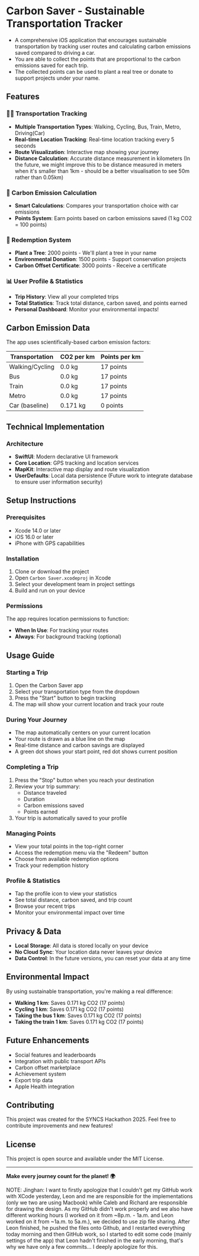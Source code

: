# Carbon Saver - Sustainable Transportation Tracker

- A comprehensive iOS application that encourages sustainable transportation by tracking user routes and calculating carbon emissions saved compared to driving a car. 
- You are able to collect the points that are proportional to the carbon emissions saved for each trip. 
- The collected points can be used to plant a real tree or donate to support projects under your name. 

## Features

### 🚶‍♂️ Transportation Tracking
- **Multiple Transportation Types**: Walking, Cycling, Bus, Train, Metro, Driving(Car)
- **Real-time Location Tracking**: Real-time location tracking every 5 seconds
- **Route Visualization**: Interactive map showing your journey
- **Distance Calculation**: Accurate distance measurement in kilometers (In the future, we might improve this to be distance measured in meters when it's smaller than 1km - should be a better visualisation to see 50m rather than 0.05km)

### 🌱 Carbon Emission Calculation
- **Smart Calculations**: Compares your transportation choice with car emissions
- **Points System**: Earn points based on carbon emissions saved (1 kg CO2 = 100 points)

### 🎁 Redemption System
- **Plant a Tree**: 2000 points - We'll plant a tree in your name
- **Environmental Donation**: 1500 points - Support conservation projects
- **Carbon Offset Certificate**: 3000 points - Receive a certificate

### 📊 User Profile & Statistics
- **Trip History**: View all your completed trips
- **Total Statistics**: Track total distance, carbon saved, and points earned
- **Personal Dashboard**: Monitor your environmental impacts!

## Carbon Emission Data

The app uses scientifically-based carbon emission factors:

| Transportation | CO2 per km | Points per km |
|----------------|------------|---------------|
| Walking/Cycling | 0.0 kg | 17 points |
| Bus | 0.0 kg | 17 points |
| Train | 0.0 kg | 17 points |
| Metro | 0.0 kg | 17 points |
| Car (baseline) | 0.171 kg | 0 points |

## Technical Implementation

### Architecture
- **SwiftUI**: Modern declarative UI framework
- **Core Location**: GPS tracking and location services
- **MapKit**: Interactive map display and route visualization
- **UserDefaults**: Local data persistence (Future work to integrate database to ensure user information security)

## Setup Instructions

### Prerequisites
- Xcode 14.0 or later
- iOS 16.0 or later
- iPhone with GPS capabilities

### Installation
1. Clone or download the project
2. Open `Carbon Saver.xcodeproj` in Xcode
3. Select your development team in project settings
4. Build and run on your device

### Permissions
The app requires location permissions to function:
- **When In Use**: For tracking your routes
- **Always**: For background tracking (optional)

## Usage Guide

### Starting a Trip
1. Open the Carbon Saver app
2. Select your transportation type from the dropdown
3. Press the "Start" button to begin tracking
4. The map will show your current location and track your route

### During Your Journey
- The map automatically centers on your current location
- Your route is drawn as a blue line on the map
- Real-time distance and carbon savings are displayed
- A green dot shows your start point, red dot shows current position

### Completing a Trip
1. Press the "Stop" button when you reach your destination
2. Review your trip summary:
   - Distance traveled
   - Duration
   - Carbon emissions saved
   - Points earned
3. Your trip is automatically saved to your profile

### Managing Points
- View your total points in the top-right corner
- Access the redemption menu via the "Redeem" button
- Choose from available redemption options
- Track your redemption history

### Profile & Statistics
- Tap the profile icon to view your statistics
- See total distance, carbon saved, and trip count
- Browse your recent trips
- Monitor your environmental impact over time

## Privacy & Data

- **Local Storage**: All data is stored locally on your device
- **No Cloud Sync**: Your location data never leaves your device
- **Data Control**: In the future versions, you can reset your data at any time

## Environmental Impact

By using sustainable transportation, you're making a real difference:

- **Walking 1 km**: Saves 0.171 kg CO2 (17 points)
- **Cycling 1 km**: Saves 0.171 kg CO2 (17 points)
- **Taking the bus 1 km**: Saves 0.171 kg CO2 (17 points)
- **Taking the train 1 km**: Saves 0.171 kg CO2 (17 points)

## Future Enhancements

- Social features and leaderboards
- Integration with public transport APIs
- Carbon offset marketplace
- Achievement system
- Export trip data
- Apple Health integration

## Contributing

This project was created for the SYNCS Hackathon 2025. Feel free to contribute improvements and new features!

## License

This project is open source and available under the MIT License.

---

**Make every journey count for the planet! 🌍**

NOTE:
Jinghan: I want to firstly apologize that I couldn't get my GitHub work with XCode yesterday, Leon and me are responsible for the implementations (only we two are using Macbook) while Caleb and Richard are responsible for drawing the design. As my GitHub didn't work properly and we also have different working hours (I worked on it from ~8p.m. - 1a.m. and Leon worked on it from ~1a.m. to 5a.m.), we decided to use zip file sharing. After Leon finished, he pushed the files onto Github, and I restarted everything today morning and then GitHub work, so I started to edit some code (mainly settings of the app) that Leon hadn't finished in the early morning, that's why we have only a few commits... I deeply apologize for this.
